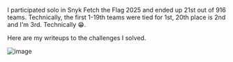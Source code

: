 I participated solo in Snyk Fetch the Flag 2025 and ended up 21st out of 916 teams. Technically, the first 1-19th teams were tied for 1st, 20th place is 2nd and I'm 3rd. Technically :grin:.

Here are my writeups to the challenges I solved.

![image](https://github.com/user-attachments/assets/324de0ce-3d39-4129-9196-8eaaeb7c9d86)
